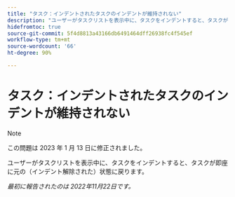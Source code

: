 ```yaml
---
title: "タスク：インデントされたタスクのインデントが維持されない"
description: "ユーザーがタスクリストを表示中に、タスクをインデントすると、タスクが即座に元の（インデント解除された）状態に戻ります。"
hidefromtoc: true
source-git-commit: 5f4d8813a43166db6491464dff26938fc4f545ef
workflow-type: tm+mt
source-wordcount: '66'
ht-degree: 90%

---
```



# タスク：インデントされたタスクのインデントが維持されない

>[!NOTE]
>
>この問題は 2023 年 1 月 13 日に修正されました。

ユーザーがタスクリストを表示中に、タスクをインデントすると、タスクが即座に元の（インデント解除された）状態に戻ります。

_最初に報告されたのは 2022年11月22日です。_

